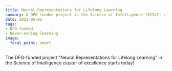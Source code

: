 ```yaml
---
title: Neural Representations for Lifelong Learning
summary: A DFG-funded project in the Science of Intelligence (SCIoI) cluster of excellence 
date: 2021-05-01
tags:
- DFG-funded
- Never-ending learning
image:
  focal_point: smart
---
```


The DFG-funded project "Neural Representations for Lifelong Learning" in the Science of Intelligence cluster of excellence starts today!

